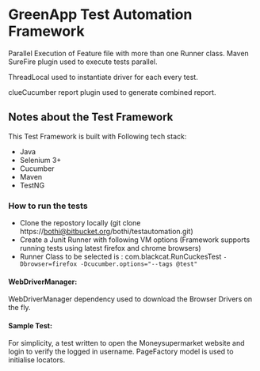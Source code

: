 # GreenApp Test Automation Framework
Parallel Execution of Feature file with more than one Runner class.
Maven SureFire plugin used to execute tests parallel.

ThreadLocal<WebDriver> used to instantiate driver for each every test.
    
clueCucumber report plugin used to generate combined report.


## Notes about the Test Framework

This Test Framework is built with Following tech stack:
* Java
* Selenium 3+
* Cucumber
* Maven
* TestNG

### How to run the tests

* Clone the repostory locally (git clone https://bothi@bitbucket.org/bothi/testautomation.git)
* Create a Junit Runner with following VM options (Framework supports running tests using latest firefox and chrome browsers)
* Runner Class to be selected is : com.blackcat.RunCuckesTest
    `-Dbrowser=firefox -Dcucumber.options="--tags @test"`

#### WebDriverManager:
WebDriverManager dependency used to download the Browser Drivers on the fly.


#### Sample Test:
For simplicity, a test written to open the Moneysupermarket website and login to verify the logged in username.
PageFactory model is used to initialise locators.
